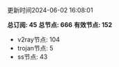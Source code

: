 更新时间2024-06-02 16:08:01

**总订阅: 45**
**总节点: 666**
**有效节点: 152**
- v2ray节点: 104
- trojan节点: 5
- ss节点: 43
